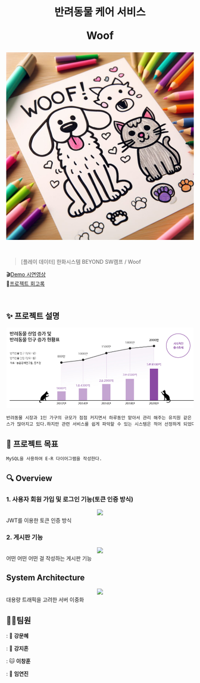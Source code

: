 <h1 align="center">
반려동물 케어 서비스  

Woof</h1>

![Alt text](main.jpg)

<center>
    <img src=""  style="zoom:76%;" align="center"/>
</center>



> [플레이 데이터] 한화시스템 BEYOND SW캠프 / Woof


🎬[Demo 시연영상](https://www.youtube.com/watch?v=dhMrKTwNI8U&lc=UgzCJR3WxkvsckRyyO94AaABAg&ab_channel=%EB%94%B0%EB%9D%BC%ED%95%98%EB%A9%B4%EC%84%9C%EB%B0%B0%EC%9A%B0%EB%8A%94IT)   
📃[프로젝트 회고록](블로그주소)

<br>

## ✨ 프로젝트 설명
![Alt text](<프로젝트설명 사진.png>)

```sh
반려동물 시장과 1인 가구의 규모가 점점 커지면서 하루동안 맡아서 관리 해주는 유치원 같은 서비
스가 많아지고 있다.하지만 관련 서비스를 쉽게 파악할 수 있는 시스템은 적어 선정하게 되었다.  
```

## 📌 프로젝트 목표

```sh
MySQL을 사용하여 E-R 다이어그램을 작성한다.
```


## 🔍 Overview

### 1. 사용자 회원 가입 및 로그인 기능(토큰 인증 방식)

<center>
    <img src="./img/pic2.png" />
</center>
JWT를 이용한 토큰 인증 방식

<br>

### 2. 게시판 기능

<center>
    <img src="./img/pic1.png" />
</center>
어떤 어떤 어떤 걸 작성하는 게시판 기능

<br>


## System Architecture

<center>
    <img src="./img/pic2.png" />
</center>
대용량 트래픽을 고려한 서버 이중화

<br>




## 🤼‍♂️팀원


: 🐶 **강문혜**

: 🐺 **강지흔**

: 🐱 **이창훈**

: 🦁 **임연진**

